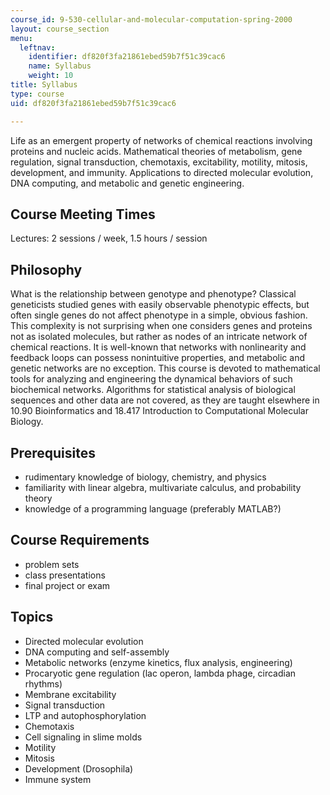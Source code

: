 ```yaml
---
course_id: 9-530-cellular-and-molecular-computation-spring-2000
layout: course_section
menu:
  leftnav:
    identifier: df820f3fa21861ebed59b7f51c39cac6
    name: Syllabus
    weight: 10
title: Syllabus
type: course
uid: df820f3fa21861ebed59b7f51c39cac6

---
```


Life as an emergent property of networks of chemical reactions involving proteins and nucleic acids. Mathematical theories of metabolism, gene regulation, signal transduction, chemotaxis, excitability, motility, mitosis, development, and immunity. Applications to directed molecular evolution, DNA computing, and metabolic and genetic engineering.

Course Meeting Times
--------------------

Lectures: 2 sessions / week, 1.5 hours / session

Philosophy
----------

What is the relationship between genotype and phenotype? Classical geneticists studied genes with easily observable phenotypic effects, but often single genes do not affect phenotype in a simple, obvious fashion. This complexity is not surprising when one considers genes and proteins not as isolated molecules, but rather as nodes of an intricate network of chemical reactions. It is well-known that networks with nonlinearity and feedback loops can possess nonintuitive properties, and metabolic and genetic networks are no exception. This course is devoted to mathematical tools for analyzing and engineering the dynamical behaviors of such biochemical networks. Algorithms for statistical analysis of biological sequences and other data are not covered, as they are taught elsewhere in 10.90 Bioinformatics and 18.417 Introduction to Computational Molecular Biology.

Prerequisites
-------------

*   rudimentary knowledge of biology, chemistry, and physics
*   familiarity with linear algebra, multivariate calculus, and probability theory
*   knowledge of a programming language (preferably MATLAB?)

Course Requirements
-------------------

*   problem sets
*   class presentations
*   final project or exam

Topics
------

*   Directed molecular evolution
*   DNA computing and self-assembly
*   Metabolic networks (enzyme kinetics, flux analysis, engineering)
*   Procaryotic gene regulation (lac operon, lambda phage, circadian rhythms)
*   Membrane excitability
*   Signal transduction
*   LTP and autophosphorylation
*   Chemotaxis
*   Cell signaling in slime molds
*   Motility
*   Mitosis
*   Development (Drosophila)
*   Immune system